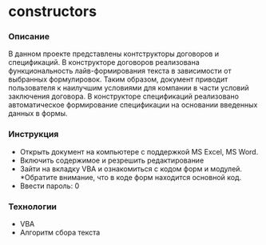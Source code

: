 # constructors

### Описание 
В данном проекте представлены контструкторы договоров и спецификаций.
В конструкторе договоров реализована функциональность лайв-формирования текста в зависимости от выбранных формулировок. Таким образом, документ приводит пользователя к наилучшим условиями для компании в части условий заключения договора.
В конструкторе спецификаций реализовано автоматическое формирование спецификации на основании введенных данных в формы. 


### Инструкция 
* Открыть документ на компьютере с поддержкой MS Excel, MS Word.
* Включить содержимое и резрешить редактирование
* Зайти на вкладку VBA и ознакомиться с кодом форм и модулей. 
*Обратите внимание, что в коде форм находится основной код.
* Ввести пароль: 0

### Технологии
* VBA
* Алгоритм сбора текста 
